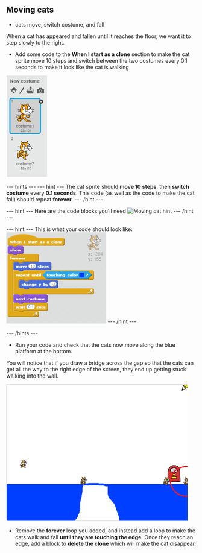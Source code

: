 ## Moving cats

- cats move, switch costume, and fall

When a cat has appeared and fallen until it reaches the floor, we want it to step slowly to the right.

+ Add some code to the **When I start as a clone** section to make the cat sprite move 10 steps and switch between the two costumes every 0.1 seconds to make it look like the cat is walking

![Two costumes](images/two-costumes.png)

--- hints ---
--- hint ---
The cat sprite should **move 10 steps**, then **switch costume** every **0.1 seconds**. This code (as well as the code to make the cat fall) should repeat **forever**.
--- /hint ---

--- hint ---
Here are the code blocks you'll need
![Moving cat hint](images/moving-cat-hints.png)
--- /hint ---

--- hint ---
This is what your code should look like:
![Moving cat hint](images/moving-cat-solution.png)
--- /hint ---

--- /hints ---

+ Run your code and check that the cats now move along the blue platform at the bottom.

You will notice that if you draw a bridge across the gap so that the cats can get all the way to the right edge of the screen, they end up getting stuck walking into the wall.

![Flailing cats at the edge](images/flailing-at-edge.png)

+ Remove the **forever** loop you added, and instead add a loop to make the cats walk and fall **until they are touching the edge**. Once they reach an edge, add a block to **delete the clone** which will make the cat disappear. 
